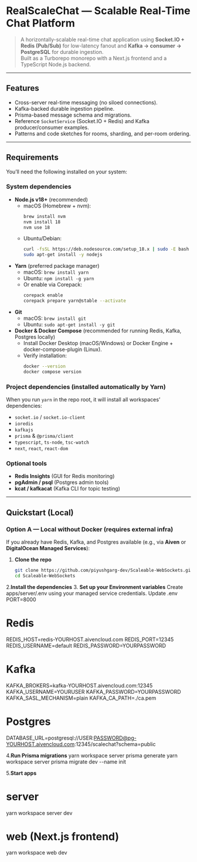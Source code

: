 # RealScaleChat — Scalable Real-Time Chat Platform

> A horizontally-scalable real-time chat application using **Socket.IO + Redis (Pub/Sub)** for low-latency fanout and **Kafka → consumer → PostgreSQL** for durable ingestion.  
> Built as a Turborepo monorepo with a Next.js frontend and a TypeScript Node.js backend.

---

## Features

- Cross-server real-time messaging (no siloed connections).  
- Kafka-backed durable ingestion pipeline.  
- Prisma-based message schema and migrations.  
- Reference `SocketService` (Socket.IO + Redis) and Kafka producer/consumer examples.  
- Patterns and code sketches for rooms, sharding, and per-room ordering.  

---

## Requirements

You’ll need the following installed on your system:

### System dependencies
- **Node.js v18+** (recommended)  
  - macOS (Homebrew + nvm):  
    ```bash
    brew install nvm
    nvm install 18
    nvm use 18
    ```
  - Ubuntu/Debian:  
    ```bash
    curl -fsSL https://deb.nodesource.com/setup_18.x | sudo -E bash -
    sudo apt-get install -y nodejs
    ```
- **Yarn** (preferred package manager)  
  - macOS: `brew install yarn`  
  - Ubuntu: `npm install -g yarn`  
  - Or enable via Corepack:  
    ```bash
    corepack enable
    corepack prepare yarn@stable --activate
    ```
- **Git**  
  - macOS: `brew install git`  
  - Ubuntu: `sudo apt-get install -y git`
- **Docker & Docker Compose** (recommended for running Redis, Kafka, Postgres locally)  
  - Install Docker Desktop (macOS/Windows) or Docker Engine + docker-compose-plugin (Linux).  
  - Verify installation:  
    ```bash
    docker --version
    docker compose version
    ```

### Project dependencies (installed automatically by Yarn)
When you run `yarn` in the repo root, it will install all workspaces’ dependencies:
- `socket.io` / `socket.io-client`
- `ioredis`
- `kafkajs`
- `prisma` & `@prisma/client`
- `typescript`, `ts-node`, `tsc-watch`
- `next`, `react`, `react-dom`

### Optional tools
- **Redis Insights** (GUI for Redis monitoring)  
- **pgAdmin / psql** (Postgres admin tools)  
- **kcat / kafkacat** (Kafka CLI for topic testing)

---

## Quickstart (Local)

### Option A — Local without Docker (requires external infra)

If you already have Redis, Kafka, and Postgres available (e.g., via **Aiven** or **DigitalOcean Managed Services**):

1. **Clone the repo**
   ```bash
   git clone https://github.com/piyushgarg-dev/Scaleable-WebSockets.git
   cd Scaleable-WebSockets
2.**Install the dependencies**
3. **Set up your Environment variables**
   Create apps/server/.env using your managed service credentials.
   Update .env
   PORT=8000

# Redis
REDIS_HOST=redis-YOURHOST.aivencloud.com
REDIS_PORT=12345
REDIS_USERNAME=default
REDIS_PASSWORD=YOURPASSWORD

# Kafka
KAFKA_BROKERS=kafka-YOURHOST.aivencloud.com:12345
KAFKA_USERNAME=YOURUSER
KAFKA_PASSWORD=YOURPASSWORD
KAFKA_SASL_MECHANISM=plain
KAFKA_CA_PATH=./ca.pem

# Postgres
DATABASE_URL=postgresql://USER:PASSWORD@pg-YOURHOST.aivencloud.com:12345/scalechat?schema=public

4.**Run Prisma migrations**
yarn workspace server prisma generate
yarn workspace server prisma migrate dev --name init

5.**Start apps**
# server
yarn workspace server dev

# web (Next.js frontend)
yarn workspace web dev


